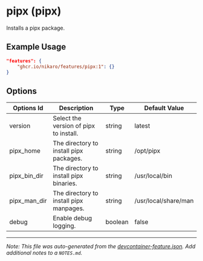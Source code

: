 
# pipx (pipx)

Installs a pipx package.

## Example Usage

```json
"features": {
    "ghcr.io/nikaro/features/pipx:1": {}
}
```

## Options

| Options Id | Description | Type | Default Value |
|-----|-----|-----|-----|
| version | Select the version of pipx to install. | string | latest |
| pipx_home | The directory to install pipx packages. | string | /opt/pipx |
| pipx_bin_dir | The directory to install pipx binaries. | string | /usr/local/bin |
| pipx_man_dir | The directory to install pipx manpages. | string | /usr/local/share/man |
| debug | Enable debug logging. | boolean | false |



---

_Note: This file was auto-generated from the [devcontainer-feature.json](https://github.com/nikaro/features/blob/main/src/pipx/devcontainer-feature.json).  Add additional notes to a `NOTES.md`._
